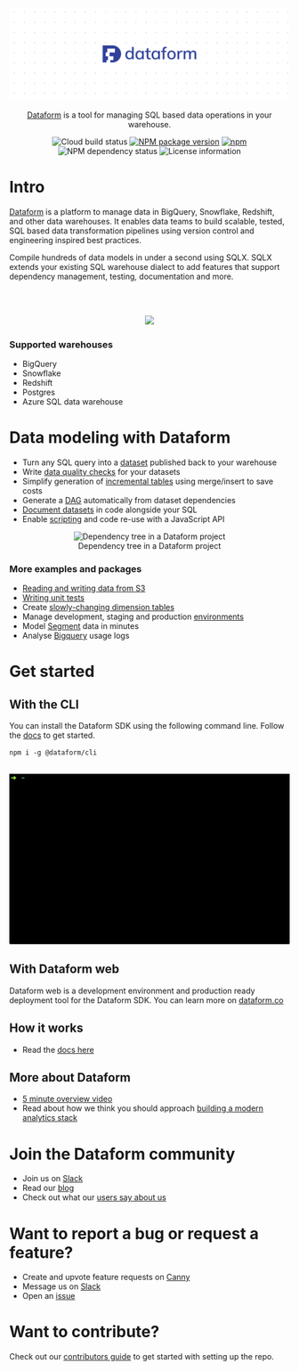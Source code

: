 <p align="center">
  <img src="https://github.com/dataform-co/dataform/blob/master/static/images/github_bg.png">
</p>
<p align="center">
  <a href="https://dataform.co/?utm_medium=organic&utm_source=github_readme">Dataform</a> is a tool for managing SQL based data operations in your warehouse.
</p>
<div align="center">
  <img src="https://storage.googleapis.com/dataform-cloud-build-badges/build/status.svg" alt="Cloud build status"/>
  <a href="https://www.npmjs.com/package/@dataform/cli"><img src="https://badge.fury.io/js/%40dataform%2Fcli.svg" alt="NPM package version" /></a>
  <a href="https://www.npmjs.com/package/@dataform/cli"><img alt="npm" src="https://img.shields.io/npm/dm/@dataform/cli.svg" alt="Monthly downloads" /></a>
</div>
<div align="center">
  <img src="https://david-dm.org/dataform-co/dataform.svg" alt="NPM dependency status" />
  <!-- <img src="https://join.slack.com/t/dataform-users/shared_invite/zt-dark6b7k-r5~12LjYL1a17Vgma2ru2A/badge.svg" alt="Dataform Slack" /> -->
  <img src="https://img.shields.io/github/license/dataform-co/dataform.svg" alt="License information" />
</div>
<div align="center">
  <!-- <a href="https://twitter.com/dataform"><img src="https://img.shields.io/twitter/follow/dataform.svg?style=social" alt="Follow Dataform on Twitter" /></a> -->
</div>

# Intro

[Dataform](https://dataform.co/?utm_medium=organic&utm_source=github_readme) is a platform to manage data in BigQuery, Snowflake, Redshift, and other data warehouses. It enables data teams to build scalable, tested, SQL based data transformation pipelines using version control and engineering inspired best practices. 

Compile hundreds of data models in under a second using SQLX. SQLX extends your existing SQL warehouse dialect to add features that support dependency management, testing, documentation and more.

<br/>
<br/>

<p align="center">
  <img src="https://assets.dataform.co/github-readme/single-source-of-truth%20(1).png">
</p>

### Supported warehouses
* BigQuery
* Snowflake
* Redshift
* Postgres
* Azure SQL data warehouse

# Data modeling with Dataform

* Turn any SQL query into a [dataset](https://docs.dataform.co/guides/datasets?utm_medium=organic&utm_source=github_readme) published back to your warehouse
* Write [data quality checks](https://docs.dataform.co/guides/assertions?utm_medium=organic&utm_source=github_readme) for your datasets
* Simplify generation of [incremental tables](https://docs.dataform.co/guides/incremental-datasets?utm_medium=organic&utm_source=github_readme) using merge/insert to save costs
* Generate a [DAG](https://docs.dataform.co/guides/datasets#referencing-other-datasets?utm_medium=organic&utm_source=github_readme) automatically from dataset dependencies
* [Document datasets](https://docs.dataform.co/guides/documentation?utm_medium=organic&utm_source=github_readme) in code alongside your SQL
* Enable [scripting](https://docs.dataform.co/guides/js-api?utm_medium=organic&utm_source=github_readme) and code re-use with a JavaScript API

<figure class="image" align="center">
  <img src="https://assets.dataform.co/docs/introduction/simple_dag.png" alt="Dependency tree in a Dataform project">
  <figcaption>Dependency tree in a Dataform project</figcaption>
</figure>


### More examples and packages

* [Reading and writing data from S3](https://dataform.co/blog/import-data-s3-to-redshift?utm_medium=organic&utm_source=github_readme)
* [Writing unit tests](https://docs.dataform.co/guides/tests?utm_medium=organic&utm_source=github_readme)
* Create [slowly-changing dimension tables](https://github.com/dataform-co/dataform-scd?utm_medium=organic&utm_source=github_readme)
* Manage development, staging and production [environments](https://docs.dataform.co/dataform-web/guides/environments?utm_medium=organic&utm_source=github_readme)
* Model [Segment](https://dataform.co/blog/segment-package?utm_medium=organic&utm_source=github_readme) data in minutes
* Analyse [Bigquery](https://docs.dataform.co/packages/dataform-bq-audit-logs?utm_medium=organic&utm_source=github_readme) usage logs


# Get started

## With the CLI

You can install the Dataform SDK using the following command line. Follow the [docs](https://docs.dataform.co/guides/command-line-interface/?utm_medium=organic&utm_source=github_readme) to get started.


```
npm i -g @dataform/cli
```

<br/>

<img width="700" src="https://github.com/dataform-co/dataform/blob/master/static/images/gif.gif">

## With Dataform web

Dataform web is a development environment and production ready deployment tool for the Dataform SDK. You can learn more on [dataform.co](https://dataform.co/?utm_medium=organic&utm_source=github_readme?utm_medium=organic&utm_source=github_readme)

## How it works

- Read the [docs here](https://docs.dataform.co/getting-started#how-does-it-work?utm_medium=organic&utm_source=github_readme)

## More about Dataform
* [5 minute overview video](https://www.youtube.com/watch?v=axDKf0_FhYU&t=39s)
* Read about how we think you should approach [building a modern analytics stack](https://dataform.co/blog/modern-data-stack?utm_medium=organic&utm_source=github_readme)

# Join the Dataform community
* Join us on [Slack](https://join.slack.com/t/dataform-users/shared_invite/zt-dark6b7k-r5~12LjYL1a17Vgma2ru2A)
* Read our [blog](https://dataform.co/blog?utm_medium=organic&utm_source=github_readme)
* Check out what our [users say about us](https://dataform.co/customers?utm_medium=organic&utm_source=github_readme)

# Want to report a bug or request a feature?
* Create and upvote feature requests on [Canny](https://dataform.canny.io/admin/board/feature-requests)
* Message us on [Slack](https://join.slack.com/t/dataform-users/shared_invite/zt-dark6b7k-r5~12LjYL1a17Vgma2ru2A)
* Open an [issue](https://github.com/dataform-co/dataform/issues)

# Want to contribute?
Check out our [contributors guide](https://github.com/dataform-co/dataform/blob/master/contributing.md) to get started with setting up the repo.
